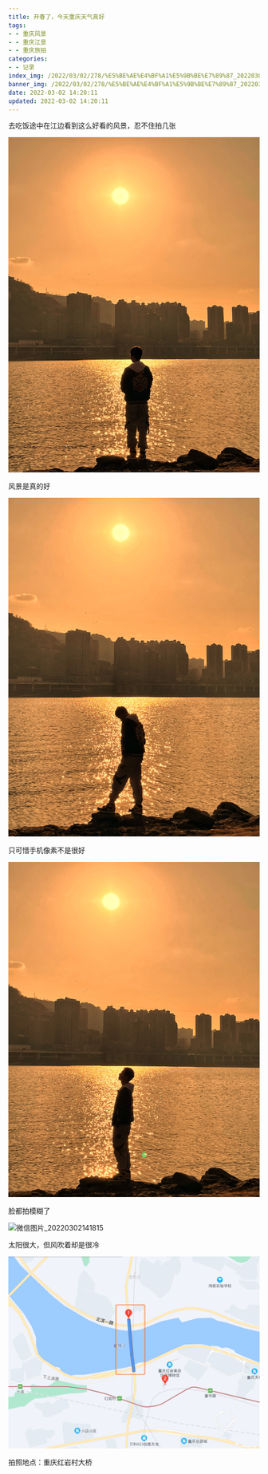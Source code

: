 ```yaml
---
title: 开春了，今天重庆天气真好
tags:   
- - 重庆风景
- - 重庆江景
- - 重庆旅拍
categories:  
- - 记录
index_img: /2022/03/02/278/%E5%BE%AE%E4%BF%A1%E5%9B%BE%E7%89%87_20220302141811.jpg
banner_img: /2022/03/02/278/%E5%BE%AE%E4%BF%A1%E5%9B%BE%E7%89%87_20220302141804.jpg
date: 2022-03-02 14:20:11
updated: 2022-03-02 14:20:11
---
```


去吃饭途中在江边看到这么好看的风景，忍不住拍几张

![微信图片_20220302141811](278/%E5%BE%AE%E4%BF%A1%E5%9B%BE%E7%89%87_20220302141811.jpg)

风景是真的好

![微信图片_20220302141804](278/%E5%BE%AE%E4%BF%A1%E5%9B%BE%E7%89%87_20220302141804.jpg)

只可惜手机像素不是很好

![微信图片_20220302141809](278/%E5%BE%AE%E4%BF%A1%E5%9B%BE%E7%89%87_20220302141809.jpg)

脸都拍模糊了

![微信图片_20220302141815](278/%E5%BE%AE%E4%BF%A1%E5%9B%BE%E7%89%87_20220302141815.jpg)

太阳很大，但风吹着却是很冷

![微信图片_20220302142919](278/%E5%BE%AE%E4%BF%A1%E5%9B%BE%E7%89%87_20220302142919.png)

拍照地点：重庆红岩村大桥